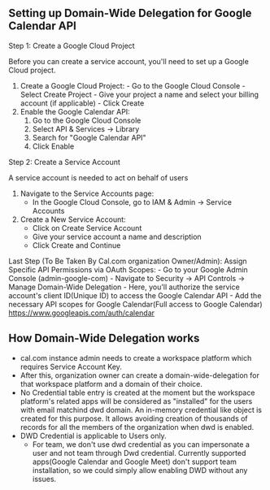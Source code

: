 ## Setting up Domain-Wide Delegation for Google Calendar API

Step 1: Create a Google Cloud Project

Before you can create a service account, you'll need to set up a Google Cloud project.

 1. Create a Google Cloud Project:
        - Go to the Google Cloud Console
        - Select Create Project
        - Give your project a name and select your billing account (if applicable)
        - Click Create
  2. Enable the Google Calendar API:
     1. Go to the Google Cloud Console
     2. Select API & Services → Library
     3. Search for "Google Calendar API"
     4. Click Enable

Step 2: Create a Service Account

A service account is needed to act on behalf of users

 1. Navigate to the Service Accounts page:
    - In the Google Cloud Console, go to IAM & Admin → Service Accounts
 2. Create a New Service Account:
    - Click on Create Service Account
    - Give your service account a name and description
    - Click Create and Continue

Last Step (To Be Taken By Cal.com organization Owner/Admin): Assign Specific API Permissions via OAuth Scopes:
    - Go to your Google Admin Console (admin-google-com)
    - Navigate to Security → API Controls → Manage Domain-Wide Delegation
    - Here, you'll authorize the service account's client ID(Unique ID) to access the Google Calendar API
    - Add the necessary API scopes for Google Calendar(Full access to Google Calendar)
        https://www.googleapis.com/auth/calendar

## How Domain-Wide Delegation works
- cal.com instance admin needs to create a workspace platform which requires Service Account Key.
- After this, organization owner can create a domain-wide-delegation for that workspace platform and a domain of their choice.
- No Credential table entry is created at the moment but the workspace platform's related apps will be considered as "installed" for the users with email matchind dwd domain. An in-memory credential like object is created for this purpose. It allows avoiding creation of thousands of records for all the members of the organization when dwd is enabled.
- DWD Credential is applicable to Users only. 
   - For team, we don't use dwd credential as you can impersonate a user and not team through Dwd credential. Currently supported apps(Google Calendar and Google Meet) don't support team installation, so we could simply allow enabling DWD without any issues.
